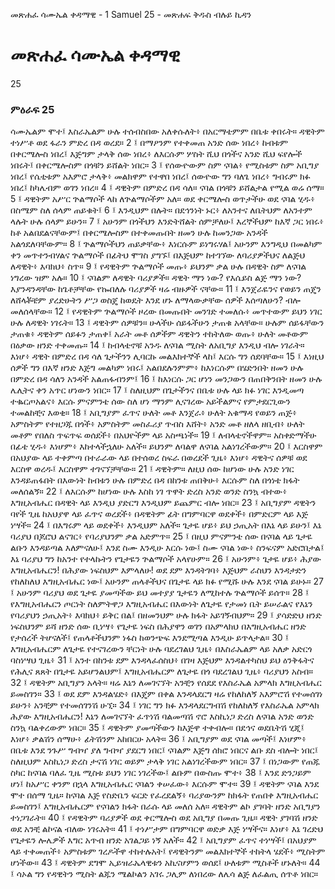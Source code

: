 ﻿
 መጽሐፈ ሳሙኤል ቀዳማዊ - 1 Samuel 25 - መጽሐፍ ቅዱስ ብሉይ ኪዳን
# መጽሐፈ ሳሙኤል ቀዳማዊ
25
### ምዕራፍ 25
ሳሙኤልም ሞተ፤ እስራኤልም ሁሉ ተሰብስበው አለቀሱለት፥ በአርማቴምም በቤቱ ቀበሩት። ዳዊትም ተነሥቶ ወደ ፋራን ምድረ በዳ ወረደ።
2 ፤ በማዖንም የተቀመጠ አንድ ሰው ነበረ፥ ከብቱም በቀርሜሎስ ነበረ፤ እጅግም ታላቅ ሰው ነበረ፥ ለእርሱም ሦስት ሺህ በጎችና አንድ ሺህ ፍየሎች ነበሩት፤ በቀርሜሎስም በጎቹን ይሸልት ነበር።
3 ፤ የሰውዮውም ስም ናባል፥ የሚስቱም ስም አቢግያ ነበረ፤ የሴቲቱም አእምሮ ታላቅ፥ መልክዋም የተዋበ ነበረ፤ ሰውዮው ግን ባለጌ ነበረ፥ ግብሩም ክፉ ነበረ፤ ከካሌብም ወገን ነበረ።
4 ፤ ዳዊትም በምድረ በዳ ሳለ። ናባል በጎቹን ይሸልታል የሚል ወሬ ሰማ።
5 ፤ ዳዊትም አሥር ጕልማሶች ላከ ለጕልማሶችም አለ። ወደ ቀርሜሎስ ወጥታችሁ ወደ ናባል ሂዱ፥ በስሜም ስለ ሰላም ጠይቁት፤
6 ፤ እንዲህም በሉት። በደኅንነት ኑር፥ ለአንተና ለቤትህም ለአንተም ላሉት ሁሉ ሰላም ይሁን።
7 ፤ አሁንም በጎችህን እንድትሸልት ሰምቻለሁ፤ እረኞችህም ከእኛ ጋር ነበሩ፥ ከቶ አልበደልናቸውም፤ በቀርሜሎስም በተቀመጡበት ዘመን ሁሉ ከመንጋው አንዳች አልጎደለባቸውም።
8 ፤ ጕልማሶችህን ጠይቃቸው፥ እነርሱም ይነግሩሃል፤ አሁንም እንግዲህ በመልካም ቀን መጥተንብሃልና ጕልማሶች በፊትህ ሞገስ ያግኙ፤ በእጅህም ከተገኘው ለባሪያዎችህና ለልጅህ ለዳዊት፥ እባክህ፥ ስጥ።
9 ፤ የዳዊትም ጕልማሶች መጡ፥ ይህንም ቃል ሁሉ በዳዊት ስም ለናባል ነግረው ዝም አሉ።
10 ፤ ናባልም ለዳዊት ባሪያዎች። ዳዊት ማን ነው? የእሴይስ ልጅ ማን ነው? እያንዳንዳቸው ከጌቶቻቸው የኰበለሉ ባሪያዎች ዛሬ ብዙዎች ናቸው።
11 ፤ እንጀራዬንና የወይን ጠጄን ለሸላቾቼም ያረድሁትን ሥጋ ወስጄ ከወዴት እንደ ሆኑ ለማላውቃቸው ሰዎች እሰጣለሁን? ብሎ መለሰላቸው።
12 ፤ የዳዊትም ጕልማሶች ዞረው በመጡበት መንገድ ተመለሱ፥ መጥተውም ይህን ነገር ሁሉ ለዳዊት ነገሩት።
13 ፤ ዳዊትም ሰዎቹን። ሁላችሁ ሰይፋችሁን ታጠቁ አላቸው። ሁሉም ሰይፋቸውን ታጠቁ፥ ዳዊትም ሰይፉን ታጠቀ፤ አራት መቶ ሰዎችም ዳዊትን ተከትለው ወጡ፥ ሁለት መቶውም በዕቃው ዘንድ ተቀመጡ።
14 ፤ ከብላቴኖቹ አንዱ ለናባል ሚስት ለአቢግያ እንዲህ ብሎ ነገራት። እነሆ፥ ዳዊት በምድረ በዳ ሳለ ጌታችንን ሊባርኩ መልእክተኞች ላከ፤ እርሱ ግን ሰደባቸው።
15 ፤ እነዚህ ሰዎች ግን በእኛ ዘንድ እጅግ መልካም ነበሩ፤ አልበደሉንምም፥ ከእነርሱም በሄድንበት ዘመን ሁሉ በምድረ በዳ ሳለን አንዳች አልጠፋብንም፤
16 ፤ ከእነርሱ ጋር ሆነን መንጋውን በጠበቅንበት ዘመን ሁሉ ሌሊትና ቀን አጥር ሆነውን ነበር።
17 ፤ ስለዚህም በጌታችንና በቤቱ ሁሉ ላይ ክፉ ነገር እንዲመጣ ተቈርጦአልና፥ እርሱ ምናምንቴ ሰው ስለ ሆነ ማንም ሊናገረው አይችልምና የምታደርጊውን ተመልከቺና እወቂ።
18 ፤ አቢግያም ፈጥና ሁለት መቶ እንጀራ፥ ሁለት አቁማዳ የወይን ጠጅ፥ አምስትም የተዘጋጁ በጎች፥ አምስትም መስፈሪያ ጥብስ እሸት፥ አንድ መቶ ዘለላ ዘቢብ፥ ሁለት መቶም የበለስ ጥፍጥፍ ወሰደች፥ በአህዮችም ላይ አስጫነች።
19 ፤ ለብላቴኖችዋም። አስቀድማችሁ በፊቴ ሂዱ፥ እነሆም፥ እከተላችኋለሁ አለች። ይህንም ለባልዋ ለናባል አልነገረችውም።
20 ፤ እርስዋም በአህያው ላይ ተቀምጣ በተራራው ላይ በተሰወረ ስፍራ በወረደች ጊዜ፥ እነሆ፥ ዳዊትና ሰዎቹ ወደ እርስዋ ወረዱ፤ እርስዋም ተገናኘቻቸው።
21 ፤ ዳዊትም። ለዚህ ሰው ከሆነው ሁሉ አንድ ነገር እንዳይጠፋበት በእውነት ከብቱን ሁሉ በምድረ በዳ በከንቱ ጠበቅሁ፥ እርሱም ስለ በጎነቴ ክፋት መለሰልኝ።
22 ፤ ለእርሱም ከሆነው ሁሉ እስከ ነገ ጥዋት ድረስ አንድ ወንድ ስንኳ ብተው፥ እግዚአብሔር በዳዊት ላይ እንዲህ ያድርግ እንዲህም ይጨምር ብሎ ነበር።
23 ፤ አቢግያም ዳዊትን ባየች ጊዜ ከአህያዋ ላይ ፈጥና ወረደች፥ በዳዊትም ፊት በግምባርዋ ወደቀች፥ በምድርም ላይ እጅ ነሣች።
24 ፤ በእግሩም ላይ ወደቀች፥ እንዲህም አለች። ጌታዬ ሆይ፥ ይህ ኃጢአት በእኔ ላይ ይሁን፤ እኔ ባሪያህ በጆሮህ ልናገር፥ የባሪያህንም ቃል አድምጥ።
25 ፤ በዚህ ምናምንቴ ሰው በናባል ላይ ጌታዬ ልቡን እንዳይጣል እለምናለሁ፤ እንደ ስሙ እንዲሁ እርሱ ነው፤ ስሙ ናባል ነው፥ ስንፍናም አድሮበታል፤ እኔ ባሪያህ ግን ከአንተ የተላኩትን የጌታዬን ጕልማሶች አላየሁም።
26 ፤ አሁንም፥ ጌታዬ ሆይ፥ ሕያው እግዚአብሔርን! በሕያው ነፍስህም እምላለሁ! ወደ ደም እንዳትገባ፥ እጅህም ራስህን እንዳታድን የከለከለህ እግዚአብሔር ነው፤ አሁንም ጠላቶችህና በጌታዬ ላይ ክፉ የሚሹ ሁሉ እንደ ናባል ይሁኑ።
27 ፤ አሁንም ባሪያህ ወደ ጌታዬ ያመጣችው ይህ መተያያ ጌታዬን ለሚከተሉ ጕልማሶች ይሰጥ።
28 ፤ የእግዚአብሔርን ጦርነት ስለምትዋጋ እግዚአብሔር በእውነት ለጌታዬ የታመነ ቤት ይሠራልና የእኔን የባሪያህን ኃጢአት፥ እባክህ፥ ይቅር በል፤ በዘመንህም ሁሉ ክፋት አይገኝብህም።
29 ፤ ያሳድድህ ዘንድ ነፍስህንም ይሻ ዘንድ ሰው ቢነሣ፥ የጌታዬ ነፍስ በሕያዋን ወገን በአምላክህ በእግዚአብሔር ዘንድ የታሰረች ትሆናለች፤ የጠላቶችህንም ነፋስ ከወንጭፍ እንደሚጣል እንዲሁ ይጥላታል።
30 ፤ እግዚአብሔርም ለጌታዬ የተናገረውን ቸርነት ሁሉ ባደረገልህ ጊዜ፥ በእስራኤልም ላይ አለቃ አድርጎ ባስነሣህ ጊዜ፥
31 ፤ አንተ በከንቱ ደም እንዳላፈሰስህ፥ በገዛ እጅህም እንዳልተካስህ ይህ ዕንቅፋትና የሕሊና ጸጸት በጌታዬ አይሆንልህም፤ እግዚአብሔርም ለጌታዬ በጎ ባደረገልህ ጊዜ፥ ባሪያህን አስብ።
32 ፤ ዳዊትም አቢግያን አላት። ዛሬ እኔን ለመገናኘት አንቺን የሰደደ የእስራኤል አምላክ እግዚአብሔር ይመስገን።
33 ፤ ወደ ደም እንዳልሄድ፥ በእጄም በቀል እንዳላደርግ ዛሬ የከለከለኝ አእምሮሽ የተመሰገነ ይሁን፥ አንቺም የተመሰገንሽ ሁኚ።
34 ፤ ነገር ግን ክፉ እንዳላደርግብሽ የከለከለኝ የእስራኤል አምላክ ሕያው እግዚአብሔርን! እኔን ለመገናኘት ፈጥነሽ ባልመጣሽ ኖሮ እስኪነጋ ድረስ ለናባል አንድ ወንድ ስንኳ ባልቀረውም ነበር።
35 ፤ ዳዊትም ያመጣችውን ከእጅዋ ተቀብሎ። በደኅና ወደቤትሽ ሂጂ፤ እነሆ፥ ቃልሽን ሰማሁ፥ ፊትሽንም አከበርሁ አላት።
36 ፤ አቢግያም ወደ ናባል መጣች፤ እነሆም፥ በቤቱ እንደ ንጉሥ ግብዣ ያለ ግብዣ ያደርግ ነበር፤ ናባልም እጅግ ሰክሮ ነበርና ልቡ ደስ ብሎት ነበር፤ ስለዚህም እስኪነጋ ድረስ ታናሽ ነገር ወይም ታላቅ ነገር አልነገረችውም ነበር።
37 ፤ በነጋውም የጠጁ ስካር ከናባል ባለፈ ጊዜ ሚስቱ ይህን ነገር ነገረችው፤ ልቡም በውስጡ ሞተ፥
38 ፤ እንደ ድንጋይም ሆነ፤ ከአሥር ቀንም በኋላ እግዚአብሔር ናባልን ቀሠፈው፥ እርሱም ሞተ።
39 ፤ ዳዊትም ናባል እንደ ሞተ በሰማ ጊዜ። ከናባል እጅ የስድቤን ፍርድ የፈረደልኝ፥ ባሪያውንም ከክፋት የጠበቀ እግዚአብሔር ይመስገን፤ እግዚአብሔርም የናባልን ክፋት በራሱ ላይ መለሰ አለ። ዳዊትም ልኮ ያገባት ዘንድ አቢግያን ተነጋገራት።
40 ፤ የዳዊትም ባሪያዎች ወደ ቀርሜሎስ ወደ አቢግያ በመጡ ጊዜ። ዳዊት ያገባሽ ዘንድ ወደ አንቺ ልኮናል ብለው ነገሩአት።
41 ፤ ተነሥታም በግምባርዋ ወድቃ እጅ ነሣችና። እነሆ፥ እኔ ገረድህ የጌታዬን ሎሌዎች እግር አጥብ ዘንድ አገልጋይ ነኝ አለች።
42 ፤ አቢግያም ፈጥና ተነሣች፤ በአህያም ላይ ተቀመጠች፥ አምስቱም ገረዶችዋ ተከተሉአት፤ የዳዊትንም መልእክተኞች ተከትላ ሄደች፥ ሚስትም ሆነችው።
43 ፤ ዳዊትም ደግሞ ኢይዝራኤላዊቱን አኪናሆምን ወሰደ፤ ሁለቱም ሚስቶች ሆኑለት።
44 ፤ ሳኦል ግን የዳዊትን ሚስት ልጁን ሜልኮልን አገሩ ጋሊም ለነበረው ለሌሳ ልጅ ለፈልጢ ሰጥቶ ነበር።
